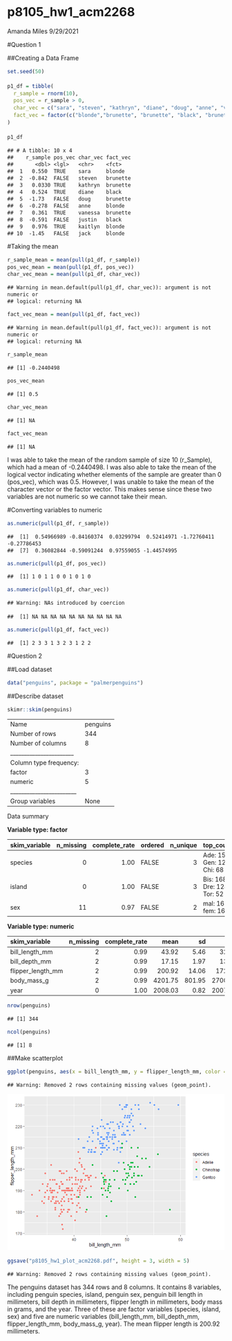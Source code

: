 p8105\_hw1\_acm2268
================
Amanda Miles
9/29/2021

\#Question 1

\#\#Creating a Data Frame

``` r
set.seed(50)

p1_df = tibble(
  r_sample = rnorm(10),
  pos_vec = r_sample > 0,
  char_vec = c("sara", "steven", "kathryn", "diane", "doug", "anne", "vanessa", "justin", "kaitlyn", "jack"),
  fact_vec = factor(c("blonde","brunette", "brunette", "black", "brunette", "blonde", "brunette", "black", "blonde", "blonde" ))
)

p1_df
```

    ## # A tibble: 10 x 4
    ##    r_sample pos_vec char_vec fact_vec
    ##       <dbl> <lgl>   <chr>    <fct>   
    ##  1   0.550  TRUE    sara     blonde  
    ##  2  -0.842  FALSE   steven   brunette
    ##  3   0.0330 TRUE    kathryn  brunette
    ##  4   0.524  TRUE    diane    black   
    ##  5  -1.73   FALSE   doug     brunette
    ##  6  -0.278  FALSE   anne     blonde  
    ##  7   0.361  TRUE    vanessa  brunette
    ##  8  -0.591  FALSE   justin   black   
    ##  9   0.976  TRUE    kaitlyn  blonde  
    ## 10  -1.45   FALSE   jack     blonde

\#Taking the mean

``` r
r_sample_mean = mean(pull(p1_df, r_sample))
pos_vec_mean = mean(pull(p1_df, pos_vec))
char_vec_mean = mean(pull(p1_df, char_vec))
```

    ## Warning in mean.default(pull(p1_df, char_vec)): argument is not numeric or
    ## logical: returning NA

``` r
fact_vec_mean = mean(pull(p1_df, fact_vec))
```

    ## Warning in mean.default(pull(p1_df, fact_vec)): argument is not numeric or
    ## logical: returning NA

``` r
r_sample_mean
```

    ## [1] -0.2440498

``` r
pos_vec_mean
```

    ## [1] 0.5

``` r
char_vec_mean
```

    ## [1] NA

``` r
fact_vec_mean
```

    ## [1] NA

I was able to take the mean of the random sample of size 10 (r\_Sample),
which had a mean of -0.2440498. I was also able to take the mean of the
logical vector indicating whether elements of the sample are greater
than 0 (pos\_vec), which was 0.5. However, I was unable to take the mean
of the character vector or the factor vector. This makes sense since
these two variables are not numeric so we cannot take their mean.

\#Converting variables to numeric

``` r
as.numeric(pull(p1_df, r_sample))
```

    ##  [1]  0.54966989 -0.84160374  0.03299794  0.52414971 -1.72760411 -0.27786453
    ##  [7]  0.36082844 -0.59091244  0.97559055 -1.44574995

``` r
as.numeric(pull(p1_df, pos_vec))
```

    ##  [1] 1 0 1 1 0 0 1 0 1 0

``` r
as.numeric(pull(p1_df, char_vec))
```

    ## Warning: NAs introduced by coercion

    ##  [1] NA NA NA NA NA NA NA NA NA NA

``` r
as.numeric(pull(p1_df, fact_vec))
```

    ##  [1] 2 3 3 1 3 2 3 1 2 2

\#Question 2

\#\#Load dataset

``` r
data("penguins", package = "palmerpenguins")
```

\#\#Describe dataset

``` r
skimr::skim(penguins)
```

|                                                  |          |
|:-------------------------------------------------|:---------|
| Name                                             | penguins |
| Number of rows                                   | 344      |
| Number of columns                                | 8        |
| \_\_\_\_\_\_\_\_\_\_\_\_\_\_\_\_\_\_\_\_\_\_\_   |          |
| Column type frequency:                           |          |
| factor                                           | 3        |
| numeric                                          | 5        |
| \_\_\_\_\_\_\_\_\_\_\_\_\_\_\_\_\_\_\_\_\_\_\_\_ |          |
| Group variables                                  | None     |

Data summary

**Variable type: factor**

| skim\_variable | n\_missing | complete\_rate | ordered | n\_unique | top\_counts                 |
|:---------------|-----------:|---------------:|:--------|----------:|:----------------------------|
| species        |          0 |           1.00 | FALSE   |         3 | Ade: 152, Gen: 124, Chi: 68 |
| island         |          0 |           1.00 | FALSE   |         3 | Bis: 168, Dre: 124, Tor: 52 |
| sex            |         11 |           0.97 | FALSE   |         2 | mal: 168, fem: 165          |

**Variable type: numeric**

| skim\_variable      | n\_missing | complete\_rate |    mean |     sd |     p0 |     p25 |     p50 |    p75 |   p100 | hist  |
|:--------------------|-----------:|---------------:|--------:|-------:|-------:|--------:|--------:|-------:|-------:|:------|
| bill\_length\_mm    |          2 |           0.99 |   43.92 |   5.46 |   32.1 |   39.23 |   44.45 |   48.5 |   59.6 | ▃▇▇▆▁ |
| bill\_depth\_mm     |          2 |           0.99 |   17.15 |   1.97 |   13.1 |   15.60 |   17.30 |   18.7 |   21.5 | ▅▅▇▇▂ |
| flipper\_length\_mm |          2 |           0.99 |  200.92 |  14.06 |  172.0 |  190.00 |  197.00 |  213.0 |  231.0 | ▂▇▃▅▂ |
| body\_mass\_g       |          2 |           0.99 | 4201.75 | 801.95 | 2700.0 | 3550.00 | 4050.00 | 4750.0 | 6300.0 | ▃▇▆▃▂ |
| year                |          0 |           1.00 | 2008.03 |   0.82 | 2007.0 | 2007.00 | 2008.00 | 2009.0 | 2009.0 | ▇▁▇▁▇ |

``` r
nrow(penguins)
```

    ## [1] 344

``` r
ncol(penguins)
```

    ## [1] 8

\#\#Make scatterplot

``` r
ggplot(penguins, aes(x = bill_length_mm, y = flipper_length_mm, color = species)) + geom_point()
```

    ## Warning: Removed 2 rows containing missing values (geom_point).

![](p8105_hw1_acm2268_files/figure-gfm/plots-1.png)<!-- -->

``` r
ggsave("p8105_hw1_plot_acm2268.pdf", height = 3, width = 5)
```

    ## Warning: Removed 2 rows containing missing values (geom_point).

The penguins dataset has 344 rows and 8 columns. It contains 8
variables, including penguin species, island, penguin sex, penguin bill
length in millimeters, bill depth in millimeters, flipper length in
millimeters, body mass in grams, and the year. Three of these are factor
variables (species, island, sex) and five are numeric variables
(bill\_length\_mm, bill\_depth\_mm, flipper\_length\_mm, body\_mass\_g,
year). The mean flipper length is 200.92 millimeters.

